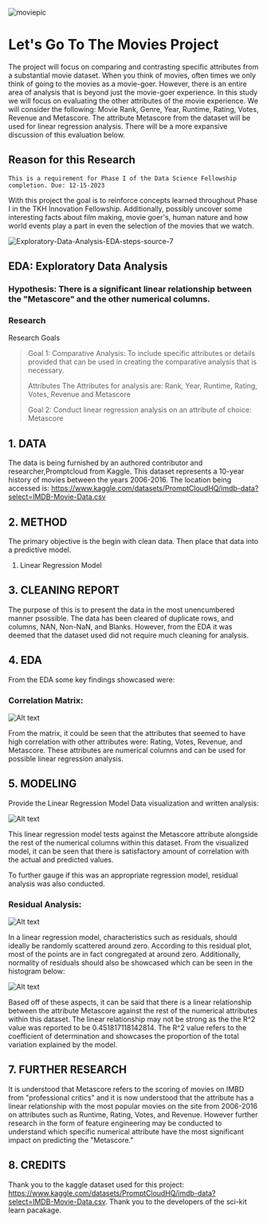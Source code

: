 
![moviepic](https://github.com/deebaby001/LetsGoToTheMovies/assets/14750340/645e92a6-8843-4224-a8f5-425a6c188bf3)

<!DOCTYPE html>  
<html>  
 <body>  
      <h1>Let's Go To The Movies Project</h1> 
 <body>  
</html>

The project will focus on comparing and contrasting specific attributes from a substantial movie dataset. When you think of movies, often times we only think of going to the movies as a movie-goer. However, there is an entire area of analysis that is beyond just the movie-goer experience. In this study we will focus on evaluating the other attributes of the movie experience. We will consider the following: Movie Rank, Genre, Year, Runtime, Rating, Votes, Revenue and Metascore. The attribute Metascore from the dataset will be used for linear regression analysis. There will be a more expansive discussion of this evaluation below. 

<!DOCTYPE html>  
<html>  
 <body>  
      <h2>Reason for this Research</h2> 
 <body>  
</html>

    This is a requirement for Phase I of the Data Science Fellowship completion. Due: 12-15-2023
 With this project the goal is to reinforce concepts learned throughout Phase I in the TKH Innovation Fellowship. Additionally, possibly uncover some interesting facts about film making, movie goer's, human nature and how world events play a part in even the selection of the movies that we watch.

![Exploratory-Data-Analysis-EDA-steps-source-7](https://github.com/deebaby001/LetsGoToTheMovies/assets/14750340/93887d37-6fe3-4fdb-96ea-d4eb2e38caa6)


<!DOCTYPE html>  
<html>  
 <body>  
      <h2>EDA: Exploratory Data Analysis</h2> 
 <body>  
</html>

<!DOCTYPE html>  
<html>  
 <body>  
      <h3>Hypothesis: There is a significant linear relationship between the "Metascore" and the other numerical columns. </h3> 
 <body>  
</html>

<!DOCTYPE html>  
<html>  
 <body>  
      <h3>Research</h3> 
 <body>  
</html>

Research Goals
> Goal 1: Comparative Analysis:  To include specific attributes or details provided that can be used in creating the comparative analysis that is necessary.
>
> Attributes
> The Attributes for analysis are: Rank, Year, Runtime, Rating, Votes, Revenue and Metascore
> 
> Goal 2: Conduct linear regression analysis on an attribute of choice: Metascore


## 1. DATA

The data is being furnished by an authored contributor and researcher,Promptcloud from Kaggle. This dataset represents a 10-year history of movies between the years 2006-2016.
The location being accessed is: https://www.kaggle.com/datasets/PromptCloudHQ/imdb-data?select=IMDB-Movie-Data.csv

## 2. METHOD

The primary objective is the begin with clean data. Then place that data into a predictive model. 
1. Linear Regression Model

## 3. CLEANING REPORT

The purpose of this is to present the data in the most unencumbered manner psossible. The data has been cleared of duplicate rows, and columns, NAN, Non-NaN, and Blanks. However, from the EDA it was deemed that the dataset used did not require much cleaning for analysis. 

## 4. EDA

From the EDA some key findings showcased were:

### Correlation Matrix:

![Alt text](images/Correlation_Matrix.png)

From the matrix, it could be seen that the attributes that seemed to have high correlation with other attributes were: Rating, Votes, Revenue, and Metascore. These attributes are numerical columns and can be used for possible linear regression analysis. 

## 5. MODELING

Provide the Linear Regression Model Data visualization and written analysis:

![Alt text](images/Model.png)

This linear regression model tests against the Metascore attribute alongside the rest of the numerical columns within this dataset. From the visualized model, it can be seen that there is satisfactory amount of correlation with the actual and predicted values. 

To further gauge if this was an appropriate regression model, residual analysis was also conducted. 

### Residual Analysis:

![Alt text](images/Residuals_Plot.png)

In a linear regression model, characteristics such as residuals, should ideally be randomly scattered around zero. According to this residual plot, most of the points are in fact congregated at around zero. Additionally, normality of residuals should also be showcased which can be seen in the histogram below:

![Alt text](images/Normality_of_Residuals.png)

Based off of these aspects, it can be said that there is a linear relationship between the attribute Metascore against the rest of the numerical attributes within this dataset. The linear relationship may not be strong as the 
the R^2 value was reported to be 0.451817118142814. The R^2 value refers to the coefficient of determination and showcases the proportion of the total variation explained by the model. 

## 7. FURTHER RESEARCH

It is understood that Metascore refers to the scoring of movies on IMBD from "professional critics" and it is now understood that the attribute has a linear relationship with the most popular movies on the site from 2006-2016 on attributes such as Runtime, Rating, Votes, and Revenue. However further research in the form of feature engineering may be conducted to understand which specific numerical attribute have the most significant impact on predicting the "Metascore." 

## 8. CREDITS

Thank you to the kaggle dataset used for this project:  https://www.kaggle.com/datasets/PromptCloudHQ/imdb-data?select=IMDB-Movie-Data.csv. Thank you to the developers of the sci-kit learn pacakage. 













